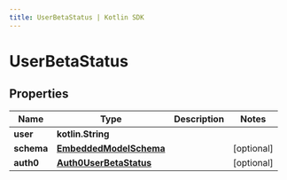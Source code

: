 ```yaml
---
title: UserBetaStatus | Kotlin SDK
---
```



# UserBetaStatus

## Properties
Name | Type | Description | Notes
------------ | ------------- | ------------- | -------------
**user** | **kotlin.String** |  | 
**schema** | [**EmbeddedModelSchema**](EmbeddedModelSchema) |  |  [optional]
**auth0** | [**Auth0UserBetaStatus**](Auth0UserBetaStatus) |  |  [optional]



